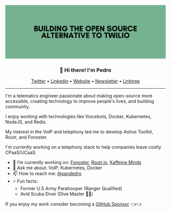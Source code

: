 <img alt="Building the Open Source alternative of Twilio" src="https://raw.githubusercontent.com/psanders/psanders/master/social_background.png"></img></a>

<h3 align="center">👋 Hi there! I'm Pedro</h3>
<p align="center">
  <a href="https://twitter.com/sandedro">Twitter</a> •
  <a href="https://www.linkedin.com/in/sanders-pedro/">Linkedin</a> •
  <a href="https://fonoster.com">Website</a> •
  <a href="https://www.getrevue.co/profile/pedrosanders_">Newsletter</a> •
  <a href="https://linktr.ee/psanders">Linktree</a>
</p>

---
I'm a telematics engineer passionate about making open-source more accessible, creating technology to improve people's lives, and building community. 

I enjoy working with technologies like Voicebots, Docker, Kubernetes, NodeJS, and Redis. 

My interest in the VoIP and telephony led me to develop Astive Toolkit, Routr, and Fonoster. 

I'm currently working on a telephony stack to help companies leave costly CPaaS/UCaaS. 

- 🔭 I’m currently working on: [Fonoster](https://github.com/fonoster/fonoster), [Routr.io](https://routr.io), [Kaffeine Minds](https://kaffeineminds.com)
- 💬 Ask me about: VoIP, Kubernetes, Docker
- 📫 How to reach me: [@sandedro](https://twitter.com/sandedro)
- ⚡ Fun facts: 
  - Former U.S Army Paratrooper (Ranger Qualified)
  - Avid Scuba Diver (Dive Master 👌🏽)

 
If you enjoy my work consider becoming a [GitHub Sponsor](https://github.com/sponsors/psanders) 👈👈
